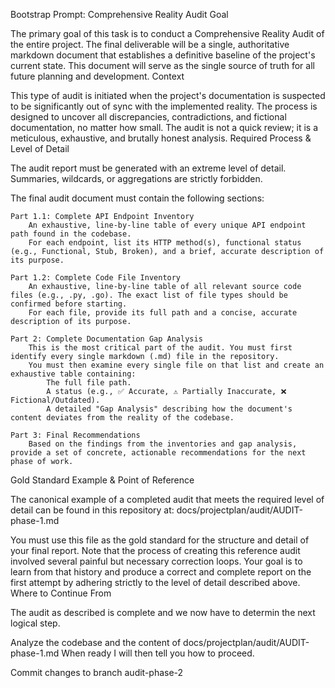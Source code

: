 <!-- ID: DOC-036 -->
Bootstrap Prompt: Comprehensive Reality Audit
Goal

The primary goal of this task is to conduct a Comprehensive Reality Audit of the entire project. The final deliverable will be a single, authoritative markdown document that establishes a definitive baseline of the project's current state. This document will serve as the single source of truth for all future planning and development.
Context

This type of audit is initiated when the project's documentation is suspected to be significantly out of sync with the implemented reality. The process is designed to uncover all discrepancies, contradictions, and fictional documentation, no matter how small. The audit is not a quick review; it is a meticulous, exhaustive, and brutally honest analysis.
Required Process & Level of Detail

The audit report must be generated with an extreme level of detail. Summaries, wildcards, or aggregations are strictly forbidden.

The final audit document must contain the following sections:

    Part 1.1: Complete API Endpoint Inventory
        An exhaustive, line-by-line table of every unique API endpoint path found in the codebase.
        For each endpoint, list its HTTP method(s), functional status (e.g., Functional, Stub, Broken), and a brief, accurate description of its purpose.

    Part 1.2: Complete Code File Inventory
        An exhaustive, line-by-line table of all relevant source code files (e.g., .py, .go). The exact list of file types should be confirmed before starting.
        For each file, provide its full path and a concise, accurate description of its purpose.

    Part 2: Complete Documentation Gap Analysis
        This is the most critical part of the audit. You must first identify every single markdown (.md) file in the repository.
        You must then examine every single file on that list and create an exhaustive table containing:
            The full file path.
            A status (e.g., ✅ Accurate, ⚠️ Partially Inaccurate, ❌ Fictional/Outdated).
            A detailed "Gap Analysis" describing how the document's content deviates from the reality of the codebase.

    Part 3: Final Recommendations
        Based on the findings from the inventories and gap analysis, provide a set of concrete, actionable recommendations for the next phase of work.

Gold Standard Example & Point of Reference

The canonical example of a completed audit that meets the required level of detail can be found in this repository at: docs/projectplan/audit/AUDIT-phase-1.md

You must use this file as the gold standard for the structure and detail of your final report. Note that the process of creating this reference audit involved several painful but necessary correction loops. Your goal is to learn from that history and produce a correct and complete report on the first attempt by adhering strictly to the level of detail described above.
Where to Continue From

The audit as described is complete and we now have to determin the next logical step.

Analyze the codebase and the content of docs/projectplan/audit/AUDIT-phase-1.md
When ready I will then tell you how to proceed.

Commit changes to branch audit-phase-2
